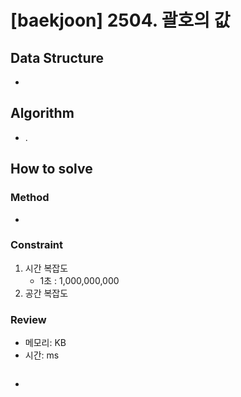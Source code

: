 # [baekjoon] 2504. 괄호의 값

## Data Structure

- 

## Algorithm

- .

## How to solve

### Method

- 

### Constraint
1. 시간 복잡도
   - 1초 : 1,000,000,000
2. 공간 복잡도

### Review
- 메모리: KB
- 시간: ms
```cpp

```

- 